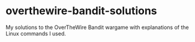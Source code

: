 # overthewire-bandit-solutions
My solutions to the OverTheWire Bandit wargame with explanations of the Linux commands I used.
